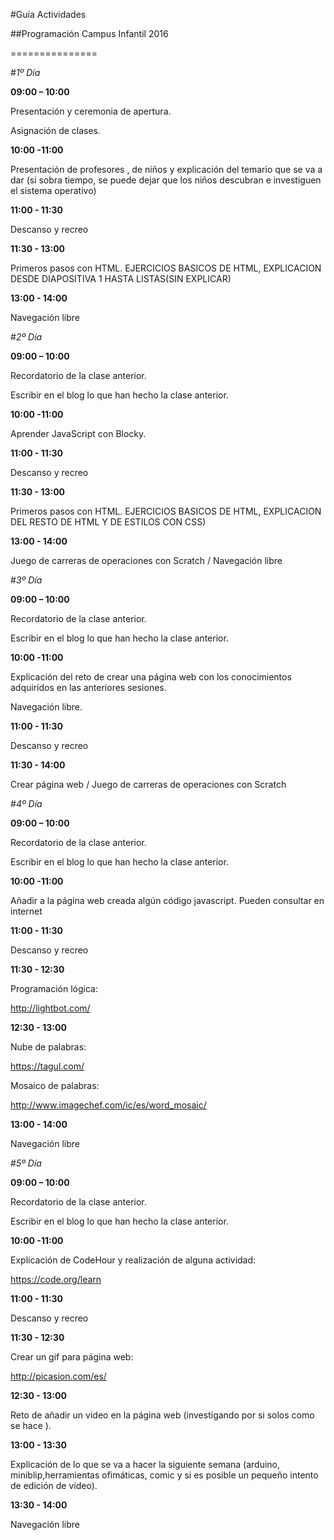 #Guía Actividades

##Programación Campus Infantil 2016

===============

#*1º Día*

**09:00 – 10:00**

Presentación y ceremonia de apertura.

Asignación de clases.

**10:00 -11:00**

Presentación de profesores , de niños y explicación del temario que se va a dar (si sobra tiempo, se puede dejar que los niños descubran e investiguen el sistema operativo)

**11:00 - 11:30**

Descanso y recreo

**11:30 - 13:00**

Primeros pasos con HTML. EJERCICIOS BASICOS DE HTML, EXPLICACION DESDE DIAPOSITIVA 1 HASTA LISTAS(SIN EXPLICAR)

**13:00 - 14:00**

Navegación libre


#*2º Día*

**09:00 – 10:00**

Recordatorio de la clase anterior.

Escribir en el blog lo que han hecho la clase anterior.

**10:00 -11:00**

Aprender JavaScript con Blocky.

**11:00 - 11:30**

Descanso y recreo

**11:30 - 13:00**

Primeros pasos con HTML. EJERCICIOS BASICOS DE HTML, EXPLICACION DEL RESTO DE HTML Y DE ESTILOS CON CSS)

**13:00 - 14:00**

Juego de carreras de operaciones con Scratch / Navegación libre


#*3º Día*

**09:00 – 10:00**

Recordatorio de la clase anterior.

Escribir en el blog lo que han hecho la clase anterior.

**10:00 -11:00**

Explicación del reto de crear una página web con los conocimientos adquiridos en las anteriores sesiones.

Navegación libre.

**11:00 - 11:30**

Descanso y recreo

**11:30 - 14:00**

Crear página web / Juego de carreras de operaciones con Scratch

#*4º Día*

**09:00 – 10:00**

Recordatorio de la clase anterior.

Escribir en el blog lo que han hecho la clase anterior.

**10:00 -11:00**

Añadir a la página web creada algún código javascript. Pueden consultar en internet

**11:00 - 11:30**

Descanso y recreo

**11:30 - 12:30**

Programación lógica:

http://lightbot.com/

**12:30 - 13:00**

Nube de palabras:

https://tagul.com/

Mosaico de palabras:

http://www.imagechef.com/ic/es/word_mosaic/

**13:00 - 14:00**

Navegación libre

#*5º Día*

**09:00 – 10:00**

Recordatorio de la clase anterior.

Escribir en el blog lo que han hecho la clase anterior.

**10:00 -11:00**

Explicación de CodeHour y realización de alguna actividad:

https://code.org/learn

**11:00 - 11:30**

Descanso y recreo

**11:30 - 12:30**

Crear un gif para página web:

http://picasion.com/es/

**12:30 - 13:00**

Reto de añadir un video en la página web (investigando por si solos como se hace ).

**13:00 - 13:30**

Explicación de lo que se va a hacer la siguiente semana (arduino, miniblip,herramientas ofimáticas, comic y si es posible un pequeño intento de edición de vídeo).

**13:30 - 14:00**

Navegación libre
